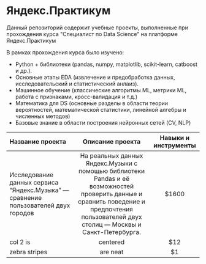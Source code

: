 # Яндекс.Практикум
Данный репозиторий содержит учебные проекты, выполненные при прохождения курса "Специалист по Data Science" на платформе Яндекс.Практикум

В рамках прохождения курса было изучено:
* Python + библиотеки (pandas, numpy, matplotlib, scikit-learn, catboost и др.).
* Основные этапы EDA (извлечение и предобработка данных, исследовательский и статистический анлаиз).
* Машинное обучение (классические алгоритмы ML, метрики ML, работа с признаками, кросс-валидация и т.д.)
* Математика для DS (основные разделы в области теории вероятностей, математической статистики, линейной алгебры и численных методов)
* Базовые знание в области построения нейронных сетей (CV, NLP)

| Название проекта | Описание проекта | Навыки и инструменты  |
| :----   |:-------------:   | :-----:               |
| Исследование данных сервиса “Яндекс.Музыка” — сравнение пользователей двух городов         | На реальных данных Яндекс.Музыки c помощью библиотеки Pandas и её возможностей проверить данные и сравнить поведение и предпочтения пользователей двух столиц — Москвы и Санкт-Петербурга.    | $1600                 |
| col 2 is         | centered         |   $12                 |
| zebra stripes    | are neat         |    $1                 |
